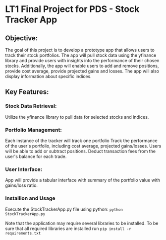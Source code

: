 # LT1 Final Project for PDS - Stock Tracker App

## Objective:
The goal of this project is to develop a prototype app that allows users to track their stock portfolios. The app will pull stock data using the yfinance library and provide users with insights into the performance of their chosen stocks. Additionally, the app will enable users to add and remove positions, provide cost average, provide projected gains and losses. The app will also display information about specific indices.

## Key Features:

### Stock Data Retrieval:
Utilize the yfinance library to pull data for selected stocks and indices. 

### Portfolio Management:
Each instance of the tracker will track one portfolio
Track the performance of the user's portfolio, including cost average, projected gains/losses.
Users will be able to add or subtract positions. 
Deduct transaction fees from the user's balance for each trade.

### User Interface:
App will provide a tabular interface with summary of the portfolio value with gains/loss ratio.

### Installion and Usage
Execute the StockTrackerApp.py file using python:
`python StockTrackerApp.py`

Note that the application may require several libraries to be installed. To be sure that all required libraries are installed run
`pip install -r requirements.txt`